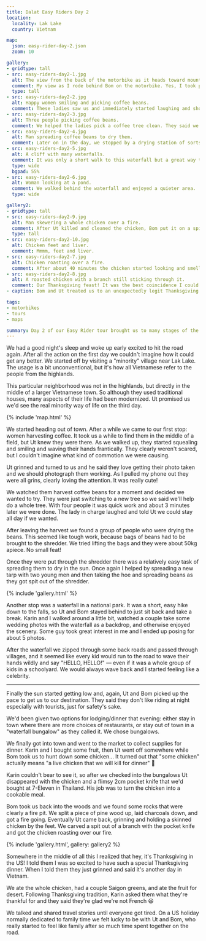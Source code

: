 ```yaml
---
title: Dalat Easy Riders Day 2
location:
  locality: Lak Lake
  country: Vietnam

map:
  json: easy-rider-day-2.json
  zoom: 10

gallery:
- gridtype: tall
- src: easy-riders-day2-1.jpg
  alt: The view from the back of the motorbike as it heads toward mountains.
  comment: My view as I rode behind Bom on the motorbike. Yes, I took photos while the bike was moving.
  type: tall
- src: easy-riders-day2-2.jpg
  alt: Happy women smiling and picking coffee beans.
  comment: These ladies saw us and immediately started laughing and shouting. Ut told us that they love getting their picture taken!
- src: easy-riders-day2-3.jpg
  alt: Three people picking coffee beans.
  comment: We helped the ladies pick a coffee tree clean. They said we were really good and efficient!
- src: easy-riders-day2-4.jpg
  alt: Man spreading coffee beans to dry them.
  comment: Later on in the day, we stopped by a drying station of sorts, where bags and bags of beans were brought to be shredded then spread out to dry in the sun.
- src: easy-riders-day2-5.jpg
  alt: A cliff with many waterfalls.
  comment: It was only a short walk to this waterfall but a great way to stretch our legs and enjoy some scenery.
  type: wide
  bgpad: 55%
- src: easy-riders-day2-6.jpg
  alt: Woman looking at a pond.
  comment: We walked behind the waterfall and enjoyed a quieter area.
  type: wide

gallery2:
- gridtype: tall
- src: easy-riders-day2-9.jpg
  alt: Man skewering a whole chicken over a fire.
  comment: After Ut killed and cleaned the chicken, Bom put it on a spit to cook.
  type: tall
- src: easy-riders-day2-10.jpg
  alt: Chicken feet and liver.
  comment: Mmmm, feet and liver.
- src: easy-riders-day2-7.jpg
  alt: Chicken roasting over a fire.
  comment: After about 40 minutes the chicken started looking and smelling delicious.
- src: easy-riders-day2-8.jpg
  alt: A roasted chicken with a branch still sticking through it.
  comment: Our Thanksgiving feast! It was the best coincidence I could have asked for.
- caption: Bom and Ut treated us to an unexpectedly legit Thanksgiving dinner!

tags:
- motorbikes
- tours
- maps

summary: Day 2 of our Easy Rider tour brought us to many stages of the coffee production process, a waterfall, and an unexpected Thanksgiving feast!
---
```


We had a good night's sleep and woke up early excited to hit the road again. After all the action on the first day we couldn't imagine how it could get any better. We started off by visiting a "minority" village near Lak Lake. The usage is a bit unconventional, but it's how all Vietnamese refer to the people from the highlands.

This particular neighborhood was not in the highlands, but directly in the middle of a larger Vietnamese town. So although they used traditional houses, many aspects of their life had been modernized. Ut promised us we'd see the real minority way of life on the third day.

{% include 'map.html' %}

We started heading out of town. After a while we came to our first stop: women harvesting coffee. It took us a while to find them in the middle of a field, but Ut knew they were there. As we walked up, they started squealing and smiling and waving their hands frantically. They clearly weren't scared, but I couldn't imagine what kind of commotion we were causing.

Ut grinned and turned to us and he said they love getting their photo taken and we should photograph them working. As I pulled my phone out they were all grins, clearly loving the attention. It was really cute!

We watched them harvest coffee beans for a moment and decided we wanted to try. They were just switching to a new tree so we said we'll help do a whole tree. With four people it was quick work and about 3 minutes later we were done. The lady in charge laughed and told Ut we could stay all day if we wanted.

After leaving the harvest we found a group of people who were drying the beans. This seemed like tough work, because bags of beans had to be brought to the shredder. We tried lifting the bags and they were about 50kg apiece. No small feat!

Once they were put through the shredder there was a relatively easy task of spreading them to dry in the sun. Once again I helped by spreading a new tarp with two young men and then taking the hoe and spreading beans as they got spit out of the shredder.

{% include 'gallery.html' %}

Another stop was a waterfall in a national park. It was a short, easy hike down to the falls, so Ut and Bom stayed behind to just sit back and take a break. Karin and I walked around a little bit, watched a couple take some wedding photos with the waterfall as a backdrop, and otherwise enjoyed the scenery. Some guy took great interest in me and I ended up posing for about 5 photos.

After the waterfall we zipped through some back roads and passed through villages, and it seemed like every kid would run to the road to wave their hands wildly and say "HELLO, HELLO!" — even if it was a whole group of kids in a schoolyard. We would always wave back and I started feeling like a celebrity.

---

Finally the sun started getting low and, again, Ut and Bom picked up the pace to get us to our destination. They said they don't like riding at night especially with tourists, just for safety's sake.

We'd been given two options for lodging/dinner that evening: either stay in town where there are more choices of restaurants, or stay out of town in a "waterfall bungalow" as they called it. We chose bungalows.

We finally got into town and went to the market to collect supplies for dinner. Karin and I bought some fruit, then Ut went off somewhere while Bom took us to hunt down some chicken... It turned out that "some chicken" actually means "a live chicken that we will kill for dinner" 🔪

Karin couldn't bear to see it, so after we checked into the bungalows Ut disappeared with the chicken and a flimsy 2cm pocket knife that we'd bought at 7-Eleven in Thailand. His job was to turn the chicken into a cookable meal.

Bom took us back into the woods and we found some rocks that were clearly a fire pit. We split a piece of pine wood up, laid charcoals down, and got a fire going. Eventually Ut came back, grinning and holding a skinned chicken by the feet. We carved a spit out of a branch with the pocket knife and got the chicken roasting over our fire.

{% include 'gallery.html', gallery: gallery2 %}

Somewhere in the middle of all this I realized that hey, it's Thanksgiving in the US! I told them I was so excited to have such a special Thanksgiving dinner. When I told them they just grinned and said it's another day in Vietnam.

We ate the whole chicken, had a couple Saigon greens, and ate the fruit for desert. Following Thanksgiving tradition, Karin asked them what they're thankful for and they said they're glad we're not French 😆

We talked and shared travel stories until everyone got tired. On a US holiday normally dedicated to family time we felt lucky to be with Ut and Bom, who really started to feel like family after so much time spent together on the road.
